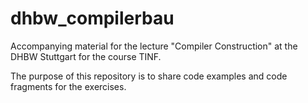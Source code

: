 # dhbw_compilerbau
Accompanying material for the lecture "Compiler Construction" at the DHBW Stuttgart for the course TINF.

The purpose of this repository is to share code examples and code fragments for the exercises.
